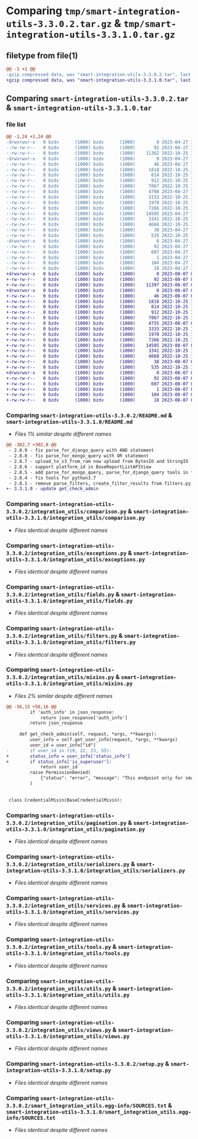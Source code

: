 # Comparing `tmp/smart-integration-utils-3.3.0.2.tar.gz` & `tmp/smart-integration-utils-3.3.1.0.tar.gz`

## filetype from file(1)

```diff
@@ -1 +1 @@
-gzip compressed data, was "smart-integration-utils-3.3.0.2.tar", last modified: Thu Apr 27 11:41:24 2023, max compression
+gzip compressed data, was "smart-integration-utils-3.3.1.0.tar", last modified: Mon Aug  7 09:04:39 2023, max compression
```

## Comparing `smart-integration-utils-3.3.0.2.tar` & `smart-integration-utils-3.3.1.0.tar`

### file list

```diff
@@ -1,24 +1,24 @@
-drwxrwxr-x   0 bzdv      (1000) bzdv      (1000)        0 2023-04-27 11:41:24.171010 smart-integration-utils-3.3.0.2/
--rw-rw-r--   0 bzdv      (1000) bzdv      (1000)       92 2023-04-27 11:41:24.171010 smart-integration-utils-3.3.0.2/PKG-INFO
--rw-rw-r--   0 bzdv      (1000) bzdv      (1000)    11362 2022-10-25 11:05:32.000000 smart-integration-utils-3.3.0.2/README.md
-drwxrwxr-x   0 bzdv      (1000) bzdv      (1000)        0 2023-04-27 11:41:24.171010 smart-integration-utils-3.3.0.2/integration_utils/
--rw-rw-r--   0 bzdv      (1000) bzdv      (1000)       46 2023-04-27 11:40:55.000000 smart-integration-utils-3.3.0.2/integration_utils/__init__.py
--rw-rw-r--   0 bzdv      (1000) bzdv      (1000)     1818 2022-10-25 12:44:54.000000 smart-integration-utils-3.3.0.2/integration_utils/comparison.py
--rw-rw-r--   0 bzdv      (1000) bzdv      (1000)      814 2022-10-25 12:44:54.000000 smart-integration-utils-3.3.0.2/integration_utils/exceptions.py
--rw-rw-r--   0 bzdv      (1000) bzdv      (1000)      912 2022-10-25 11:05:32.000000 smart-integration-utils-3.3.0.2/integration_utils/fields.py
--rw-rw-r--   0 bzdv      (1000) bzdv      (1000)     7867 2022-10-25 11:05:32.000000 smart-integration-utils-3.3.0.2/integration_utils/filters.py
--rw-rw-r--   0 bzdv      (1000) bzdv      (1000)     4708 2023-04-27 11:27:36.000000 smart-integration-utils-3.3.0.2/integration_utils/mixins.py
--rw-rw-r--   0 bzdv      (1000) bzdv      (1000)     3333 2022-10-25 12:44:54.000000 smart-integration-utils-3.3.0.2/integration_utils/pagination.py
--rw-rw-r--   0 bzdv      (1000) bzdv      (1000)     1970 2022-10-25 11:05:32.000000 smart-integration-utils-3.3.0.2/integration_utils/serializers.py
--rw-rw-r--   0 bzdv      (1000) bzdv      (1000)     7266 2022-10-25 11:05:32.000000 smart-integration-utils-3.3.0.2/integration_utils/services.py
--rw-rw-r--   0 bzdv      (1000) bzdv      (1000)    14505 2023-04-27 11:41:09.000000 smart-integration-utils-3.3.0.2/integration_utils/tools.py
--rw-rw-r--   0 bzdv      (1000) bzdv      (1000)     3341 2022-10-25 11:05:32.000000 smart-integration-utils-3.3.0.2/integration_utils/utils.py
--rw-rw-r--   0 bzdv      (1000) bzdv      (1000)     4668 2022-10-25 12:44:54.000000 smart-integration-utils-3.3.0.2/integration_utils/views.py
--rw-rw-r--   0 bzdv      (1000) bzdv      (1000)       38 2023-04-27 11:41:24.171010 smart-integration-utils-3.3.0.2/setup.cfg
--rw-rw-r--   0 bzdv      (1000) bzdv      (1000)      535 2022-10-25 14:02:55.000000 smart-integration-utils-3.3.0.2/setup.py
-drwxrwxr-x   0 bzdv      (1000) bzdv      (1000)        0 2023-04-27 11:41:24.171010 smart-integration-utils-3.3.0.2/smart_integration_utils.egg-info/
--rw-rw-r--   0 bzdv      (1000) bzdv      (1000)       92 2023-04-27 11:41:24.000000 smart-integration-utils-3.3.0.2/smart_integration_utils.egg-info/PKG-INFO
--rw-rw-r--   0 bzdv      (1000) bzdv      (1000)      607 2023-04-27 11:41:24.000000 smart-integration-utils-3.3.0.2/smart_integration_utils.egg-info/SOURCES.txt
--rw-rw-r--   0 bzdv      (1000) bzdv      (1000)        1 2023-04-27 11:41:24.000000 smart-integration-utils-3.3.0.2/smart_integration_utils.egg-info/dependency_links.txt
--rw-rw-r--   0 bzdv      (1000) bzdv      (1000)      104 2023-04-27 11:41:24.000000 smart-integration-utils-3.3.0.2/smart_integration_utils.egg-info/requires.txt
--rw-rw-r--   0 bzdv      (1000) bzdv      (1000)       18 2023-04-27 11:41:24.000000 smart-integration-utils-3.3.0.2/smart_integration_utils.egg-info/top_level.txt
+drwxrwxr-x   0 bzdv      (1000) bzdv      (1000)        0 2023-08-07 09:04:39.679834 smart-integration-utils-3.3.1.0/
+-rw-rw-r--   0 bzdv      (1000) bzdv      (1000)       92 2023-08-07 09:04:39.679834 smart-integration-utils-3.3.1.0/PKG-INFO
+-rw-rw-r--   0 bzdv      (1000) bzdv      (1000)    11397 2023-08-07 09:04:34.000000 smart-integration-utils-3.3.1.0/README.md
+drwxrwxr-x   0 bzdv      (1000) bzdv      (1000)        0 2023-08-07 09:04:39.679834 smart-integration-utils-3.3.1.0/integration_utils/
+-rw-rw-r--   0 bzdv      (1000) bzdv      (1000)       46 2023-08-07 09:04:34.000000 smart-integration-utils-3.3.1.0/integration_utils/__init__.py
+-rw-rw-r--   0 bzdv      (1000) bzdv      (1000)     1818 2022-10-25 12:44:54.000000 smart-integration-utils-3.3.1.0/integration_utils/comparison.py
+-rw-rw-r--   0 bzdv      (1000) bzdv      (1000)      814 2022-10-25 12:44:54.000000 smart-integration-utils-3.3.1.0/integration_utils/exceptions.py
+-rw-rw-r--   0 bzdv      (1000) bzdv      (1000)      912 2022-10-25 11:05:32.000000 smart-integration-utils-3.3.1.0/integration_utils/fields.py
+-rw-rw-r--   0 bzdv      (1000) bzdv      (1000)     7867 2022-10-25 11:05:32.000000 smart-integration-utils-3.3.1.0/integration_utils/filters.py
+-rw-rw-r--   0 bzdv      (1000) bzdv      (1000)     4755 2023-08-07 09:04:34.000000 smart-integration-utils-3.3.1.0/integration_utils/mixins.py
+-rw-rw-r--   0 bzdv      (1000) bzdv      (1000)     3333 2022-10-25 12:44:54.000000 smart-integration-utils-3.3.1.0/integration_utils/pagination.py
+-rw-rw-r--   0 bzdv      (1000) bzdv      (1000)     1970 2022-10-25 11:05:32.000000 smart-integration-utils-3.3.1.0/integration_utils/serializers.py
+-rw-rw-r--   0 bzdv      (1000) bzdv      (1000)     7266 2022-10-25 11:05:32.000000 smart-integration-utils-3.3.1.0/integration_utils/services.py
+-rw-rw-r--   0 bzdv      (1000) bzdv      (1000)    14505 2023-08-07 09:04:34.000000 smart-integration-utils-3.3.1.0/integration_utils/tools.py
+-rw-rw-r--   0 bzdv      (1000) bzdv      (1000)     3341 2022-10-25 11:05:32.000000 smart-integration-utils-3.3.1.0/integration_utils/utils.py
+-rw-rw-r--   0 bzdv      (1000) bzdv      (1000)     4668 2022-10-25 12:44:54.000000 smart-integration-utils-3.3.1.0/integration_utils/views.py
+-rw-rw-r--   0 bzdv      (1000) bzdv      (1000)       38 2023-08-07 09:04:39.679834 smart-integration-utils-3.3.1.0/setup.cfg
+-rw-rw-r--   0 bzdv      (1000) bzdv      (1000)      535 2022-10-25 14:02:55.000000 smart-integration-utils-3.3.1.0/setup.py
+drwxrwxr-x   0 bzdv      (1000) bzdv      (1000)        0 2023-08-07 09:04:39.679834 smart-integration-utils-3.3.1.0/smart_integration_utils.egg-info/
+-rw-rw-r--   0 bzdv      (1000) bzdv      (1000)       92 2023-08-07 09:04:39.000000 smart-integration-utils-3.3.1.0/smart_integration_utils.egg-info/PKG-INFO
+-rw-rw-r--   0 bzdv      (1000) bzdv      (1000)      607 2023-08-07 09:04:39.000000 smart-integration-utils-3.3.1.0/smart_integration_utils.egg-info/SOURCES.txt
+-rw-rw-r--   0 bzdv      (1000) bzdv      (1000)        1 2023-08-07 09:04:39.000000 smart-integration-utils-3.3.1.0/smart_integration_utils.egg-info/dependency_links.txt
+-rw-rw-r--   0 bzdv      (1000) bzdv      (1000)      104 2023-08-07 09:04:39.000000 smart-integration-utils-3.3.1.0/smart_integration_utils.egg-info/requires.txt
+-rw-rw-r--   0 bzdv      (1000) bzdv      (1000)       18 2023-08-07 09:04:39.000000 smart-integration-utils-3.3.1.0/smart_integration_utils.egg-info/top_level.txt
```

### Comparing `smart-integration-utils-3.3.0.2/README.md` & `smart-integration-utils-3.3.1.0/README.md`

 * *Files 1% similar despite different names*

```diff
@@ -302,7 +302,8 @@
 - 2.8.9 - fix parse_for_django_query with AND statement
 - 2.8.8 - fix parse_for_mongo_query with OR statement
 - 2.8.7 - upload_to_s3_from_ram now upload from BytesIO and StringIO
 - 2.8.6 - support platform_id in BaseReportListAPIView
 - 2.8.5 - add parse_for_mongo_query, parse_for_django_query tools in filters.py
 - 2.8.4 - fix tools for python3.7
 - 2.8.1 - remove parse_filters, create_filter_results from filters.py, add validate_data func
+- 3.3.1.0 - update get_check_admin
```

### Comparing `smart-integration-utils-3.3.0.2/integration_utils/comparison.py` & `smart-integration-utils-3.3.1.0/integration_utils/comparison.py`

 * *Files identical despite different names*

### Comparing `smart-integration-utils-3.3.0.2/integration_utils/exceptions.py` & `smart-integration-utils-3.3.1.0/integration_utils/exceptions.py`

 * *Files identical despite different names*

### Comparing `smart-integration-utils-3.3.0.2/integration_utils/fields.py` & `smart-integration-utils-3.3.1.0/integration_utils/fields.py`

 * *Files identical despite different names*

### Comparing `smart-integration-utils-3.3.0.2/integration_utils/filters.py` & `smart-integration-utils-3.3.1.0/integration_utils/filters.py`

 * *Files identical despite different names*

### Comparing `smart-integration-utils-3.3.0.2/integration_utils/mixins.py` & `smart-integration-utils-3.3.1.0/integration_utils/mixins.py`

 * *Files 2% similar despite different names*

```diff
@@ -56,15 +56,16 @@
         if 'auth_info' in json_response:
             return json_response['auth_info']
         return json_response
 
     def get_check_admin(self, request, *args, **kwargs):
         user_info = self.get_user_info(request, *args, **kwargs)
         user_id = user_info["id"]
-        if user_id in (19, 22, 23, 55):
+        status_info = user_info['status_info']
+        if status_info['is_superuser']:
             return user_id
         raise PermissionDenied(
             {"status": "error", "message": "This endpoint only for smart admin users."}
         )
 
 
 class CredentialMixin(BaseCredentialMixin):
```

### Comparing `smart-integration-utils-3.3.0.2/integration_utils/pagination.py` & `smart-integration-utils-3.3.1.0/integration_utils/pagination.py`

 * *Files identical despite different names*

### Comparing `smart-integration-utils-3.3.0.2/integration_utils/serializers.py` & `smart-integration-utils-3.3.1.0/integration_utils/serializers.py`

 * *Files identical despite different names*

### Comparing `smart-integration-utils-3.3.0.2/integration_utils/services.py` & `smart-integration-utils-3.3.1.0/integration_utils/services.py`

 * *Files identical despite different names*

### Comparing `smart-integration-utils-3.3.0.2/integration_utils/tools.py` & `smart-integration-utils-3.3.1.0/integration_utils/tools.py`

 * *Files identical despite different names*

### Comparing `smart-integration-utils-3.3.0.2/integration_utils/utils.py` & `smart-integration-utils-3.3.1.0/integration_utils/utils.py`

 * *Files identical despite different names*

### Comparing `smart-integration-utils-3.3.0.2/integration_utils/views.py` & `smart-integration-utils-3.3.1.0/integration_utils/views.py`

 * *Files identical despite different names*

### Comparing `smart-integration-utils-3.3.0.2/setup.py` & `smart-integration-utils-3.3.1.0/setup.py`

 * *Files identical despite different names*

### Comparing `smart-integration-utils-3.3.0.2/smart_integration_utils.egg-info/SOURCES.txt` & `smart-integration-utils-3.3.1.0/smart_integration_utils.egg-info/SOURCES.txt`

 * *Files identical despite different names*

